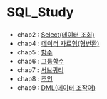 # SQL_Study
###
* chap2 : [Select(데이터 조회)](chapter/chap2.sql)
* chap4 : [데이터 자료형(형변환)](chapter/chap4.sql)
* chap5 : [함수](chapter/chap5.sql)
* chap6 : [그룹함수](chapter/chap6.sql)
* chap7 : [서브쿼리](chapter/chap7.sql)
* chap8 : [조인](chapter/chap8.sql)
* chap9 : [DML(데이터 조작어)](chapter/chap9.sql)
